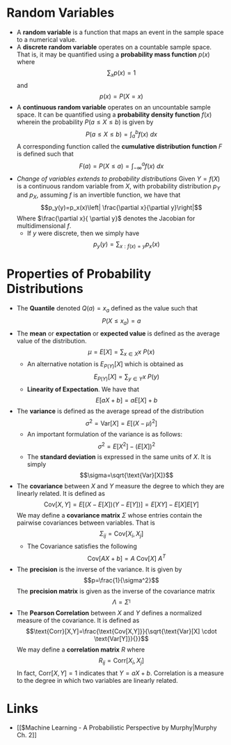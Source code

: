 # Random Variables
* A **random variable** is a function that maps an event in the sample space to a numerical value.
* A **discrete random variable** operates on a countable sample space. That is, it may be quantified using a **probability mass function** $p(x)$ where $$\sum_xp(x)=1$$and $$p(x)=P(X=x)$$
* A **continuous random variable** operates on an uncountable sample space. It can be quantified using a **probability density function** $f(x)$ wherein the probability $P(a\le X \le b)$ is given by $$P(a\le X\le b)=\int_{a}^bf(x) \ dx$$ A corresponding function called the **cumulative distribution function** $F$ is defined such that $$F(a)=P(X\le a)=\int_{-\infty}^a f(x) \ dx$$
* *Change of variables extends to probability distributions* Given $Y=f(X)$ is a continuous random variable from $X$, with probability distribution $p_Y$ and $p_X$, assuming $f$ is an invertible function, we have that $$p_y(y)=p_x(x)\left| \frac{\partial x}{\partial y}\right|$$Where $\frac{\partial x}{ \partial y}$ denotes the Jacobian for multidimensional $f$.
	* If $y$ were discrete, then we simply have $$p_y(y)=\sum_{x : f(x)=y}p_x(x)$$
# Properties of Probability Distributions
* The **Quantile** denoted $Q(a)=x_a$ defined as the value such that $$P(X\le x_a)=a$$
* The **mean** or **expectation** or **expected value**  is defined as the average value of the distribution.  $$\mu = E[X]=\sum_{x\in X} x \ P(x)$$
	* An alternative notation is $E_{P(Y)} [X]$  which is obtained as $$E_{P(Y)}[X]=\sum_{y \in Y}x \ P(y) $$
	* **Linearity of Expectation**. We have that $$E[aX+b]=aE[X]+b$$
* The **variance** is defined as the average spread of the distribution $$\sigma^2 =\text{Var}[X]=E[(X-\mu)^2]$$
	* An important formulation of the variance is as follows: $$\sigma^2=E[X^2]-(E[X])^2$$
	* The **standard deviation** is expressed in the same units of $X$. It is simply $$\sigma=\sqrt{\text{Var}[X]}$$
* The **covariance** between $X$ and $Y$ measure the degree to which they are linearly related. It is defined as $$\text{Cov}[X,Y]=E[(X-E[X]) (Y-E[Y])] =E[XY]-E[X]E[Y]$$We may define a **covariance matrix** $\Sigma$ whose entries contain the pairwise covariances between variables. That is $$\Sigma_{ij}=\text{Cov}[X_i,X_j]$$
	* The Covariance satisfies the following $$\text{Cov}[AX+b]=A \ \text{Cov}[X] \ A^T$$
* The **precision** is the inverse of the variance. It is given by $$p=\frac{1}{\sigma^2}$$The **precision matrix** is given as the inverse of the covariance matrix $$\Lambda=\Sigma^{_1}$$
* The **Pearson Correlation** between $X$ and $Y$ defines a normalized measure of the covariance. It is defined as $$\text{Corr}[X,Y]=\frac{\text{Cov[X,Y]}}{\sqrt{\text{Var}[X] \cdot \text{Var[Y]}}{}}$$
  We may define a **correlation matrix** $R$ where $$R_{ij}=\text{Corr}[X_i,X_j]$$
  In fact, $\text{Corr}[X,Y]=1$ indicates that $Y=aX+b$. Correlation is a measure to the degree in which two variables are linearly related.

# Links
* [[$Machine Learning - A Probabilistic Perspective by Murphy|Murphy Ch. 2]]